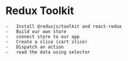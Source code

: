 # Redux Toolkit
    -   Install @reduxjs/toolkit and react-redux
    -   Build our own store 
    -   connect store to our app
    -   Create a slice (cart slice)
    -   Dispatch an action
    -   read the data using selector
